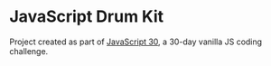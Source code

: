 # JavaScript Drum Kit

Project created as part of [JavaScript 30](https://javascript30.com/), a 30-day vanilla JS coding challenge.
